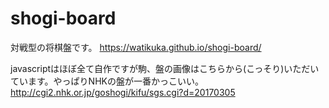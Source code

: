 # shogi-board
対戦型の将棋盤です。
https://watikuka.github.io/shogi-board/

javascriptはほぼ全て自作ですが駒、盤の画像はこちらから(こっそり)いただいています。やっぱりNHKの盤が一番かっこいい。
http://cgi2.nhk.or.jp/goshogi/kifu/sgs.cgi?d=20170305
